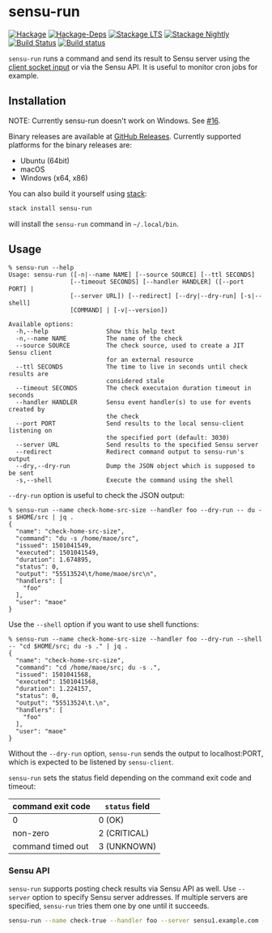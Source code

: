 # sensu-run
[![Hackage](https://img.shields.io/hackage/v/sensu-run.svg)](http://hackage.haskell.org/package/sensu-run)
[![Hackage-Deps](https://img.shields.io/hackage-deps/v/sensu-run.svg)](http://packdeps.haskellers.com/feed?needle=sensu-run)
[![Stackage LTS](http://stackage.org/package/sensu-run/badge/lts)](http://stackage.org/lts/package/sensu-run)
[![Stackage Nightly](http://stackage.org/package/sensu-run/badge/nightly)](http://stackage.org/nightly/package/sensu-run)
[![Build Status](https://travis-ci.org/maoe/sensu-run.svg?branch=master)](https://travis-ci.org/maoe/sensu-run)
[![Build status](https://ci.appveyor.com/api/projects/status/k9594kkn4tncotqt/branch/master?svg=true)](https://ci.appveyor.com/project/maoe/sensu-run/branch/master)

`sensu-run` runs a command and send its result to Sensu server using the [client socket input](https://sensuapp.org/docs/latest/reference/clients.html#client-socket-input) or via the Sensu API. It is useful to monitor cron jobs for example.

## Installation

NOTE: Currently sensu-run doesn't work on Windows. See [#16](https://github.com/maoe/sensu-run/issues/16).

Binary releases are available at [GitHub Releases](https://github.com/maoe/sensu-run/releases). Currently supported platforms for the binary releases are:

* Ubuntu (64bit)
* macOS
* Windows (x64, x86)

You can also build it yourself using [stack](https://docs.haskellstack.org/en/stable/README/):
```sh
stack install sensu-run
```
will install the `sensu-run` command in `~/.local/bin`.

## Usage

```console
% sensu-run --help
Usage: sensu-run ([-n|--name NAME] [--source SOURCE] [--ttl SECONDS]
                 [--timeout SECONDS] [--handler HANDLER] ([--port PORT] |
                 [--server URL]) [--redirect] [--dry|--dry-run] [-s|--shell]
                 [COMMAND] | [-v|--version])

Available options:
  -h,--help                Show this help text
  -n,--name NAME           The name of the check
  --source SOURCE          The check source, used to create a JIT Sensu client
                           for an external resource
  --ttl SECONDS            The time to live in seconds until check results are
                           considered stale
  --timeout SECONDS        The check executaion duration timeout in seconds
  --handler HANDLER        Sensu event handler(s) to use for events created by
                           the check
  --port PORT              Send results to the local sensu-client listening on
                           the specified port (default: 3030)
  --server URL             Send results to the specified Sensu server
  --redirect               Redirect command output to sensu-run's output
  --dry,--dry-run          Dump the JSON object which is supposed to be sent
  -s,--shell               Execute the command using the shell
```

`--dry-run` option is useful to check the JSON output:

```console
% sensu-run --name check-home-src-size --handler foo --dry-run -- du -s $HOME/src | jq .
{
  "name": "check-home-src-size",
  "command": "du -s /home/maoe/src",
  "issued": 1501041549,
  "executed": 1501041549,
  "duration": 1.674895,
  "status": 0,
  "output": "55513524\t/home/maoe/src\n",
  "handlers": [
    "foo"
  ],
  "user": "maoe"
}
```

Use the `--shell` option if you want to use shell functions:
```console
% sensu-run --name check-home-src-size --handler foo --dry-run --shell -- "cd $HOME/src; du -s ." | jq .
{
  "name": "check-home-src-size",
  "command": "cd /home/maoe/src; du -s .",
  "issued": 1501041568,
  "executed": 1501041568,
  "duration": 1.224157,
  "status": 0,
  "output": "55513524\t.\n",
  "handlers": [
    "foo"
  ],
  "user": "maoe"
}
```

Without the `--dry-run` option, `sensu-run` sends the output to localhost:PORT, which is expected to be listened by `sensu-client`.

`sensu-run` sets the status field depending on the command exit code and timeout:

| command exit code | `status` field |
|-------------------|----------------|
| 0                 | 0 (OK)         |
| non-zero          | 2 (CRITICAL)   |
| command timed out | 3 (UNKNOWN)    |

### Sensu API

`sensu-run` supports posting check results via Sensu API as well. Use `--server` option to specify Sensu server addresses. If multiple servers are specified, `sensu-run` tries them one by one until it succeeds.

```sh
sensu-run --name check-true --handler foo --server sensu1.example.com --server sensu2.example.com --dry-run -- du -s $HOME/src
```
